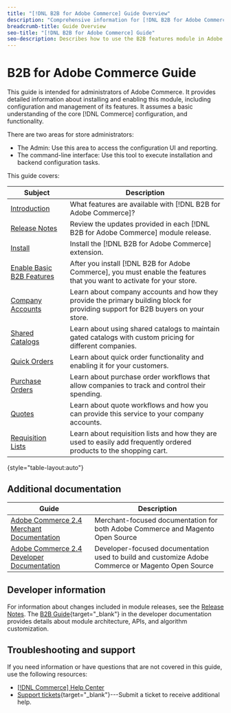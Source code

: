 ```yaml
---
title: "[!DNL B2B for Adobe Commerce] Guide Overview"
description: "Comprehensive information for [!DNL B2B for Adobe Commerce] administrators, including installation and configuration."
breadcrumb-title: Guide Overview
seo-title: "[!DNL B2B for Adobe Commerce] Guide"
seo-description: Describes how to use the B2B features module in Adobe Commerce.
---
```

# B2B for Adobe Commerce Guide

This guide is intended for administrators of Adobe Commerce. It provides detailed information about installing and enabling this module, including configuration and management of its features. It assumes a basic understanding of the core [!DNL Commerce] configuration, and functionality.

There are two areas for store administrators:

- The Admin: Use this area to access the configuration UI and reporting.
- The command-line interface: Use this tool to execute installation and backend configuration tasks.

This guide covers:

| Subject | Description |
| ------- | ----------- |
| [Introduction](introduction.md) | What features are available with [!DNL B2B for Adobe Commerce]?|
| [Release Notes](release-notes.md) | Review the updates provided in each [!DNL B2B for Adobe Commerce] module release. |
| [Install](install.md) | Install the [!DNL B2B for Adobe Commerce] extension.|
| [Enable Basic B2B Features](enable-basic-features.md) | After you install [!DNL B2B for Adobe Commerce], you must enable the features that you want to activate for your store. |
| [Company Accounts](account-companies.md) | Learn about company accounts and how they provide the primary building block for providing support for B2B buyers on your store. |
| [Shared Catalogs](catalog-shared.md) | Learn about using shared catalogs to maintain gated catalogs with custom pricing for different companies. |
| [Quick Orders](quick-order.md) | Learn about quick order functionality and enabling it for your customers. |
| [Purchase Orders](purchase-order-flow.md) | Learn about purchase order workflows that allow companies to track and control their spending. |
| [Quotes](quotes.md) | Learn about quote workflows and how you can provide this service to your company accounts. |
| [Requisition Lists](requisition-lists.md) | Learn about requisition lists and how they are used to easily add frequently ordered products to the shopping cart. |

{style="table-layout:auto"}

## Additional documentation

| Guide | Description |
|------ | ----------- |
| [Adobe Commerce 2.4 Merchant Documentation](https://experienceleague.adobe.com/docs/commerce-admin/user-guides/home.html) | Merchant-focused documentation for both Adobe Commerce and Magento Open Source |
| [Adobe Commerce 2.4 Developer Documentation](https://devdocs.magento.com/) | Developer-focused documentation used to build and customize Adobe Commerce or Magento Open Source |

## Developer information

For information about changes included in module releases, see the [Release Notes](release-notes.md). The [B2B Guide](https://devdocs.magento.com/guides/v2.4/b2b/bk-b2b.html){target="_blank"} in the developer documentation provides details about module architecture, APIs, and algorithm customization.

## Troubleshooting and support

If you need information or have questions that are not covered in this guide, use the following resources:

- [[!DNL Commerce] Help Center](https://support.magento.com/hc/en-us)
- [Support tickets](https://support.magento.com/hc/en-us/articles/360000913794#submit-ticket){target="_blank"}---Submit a ticket to receive additional help.
